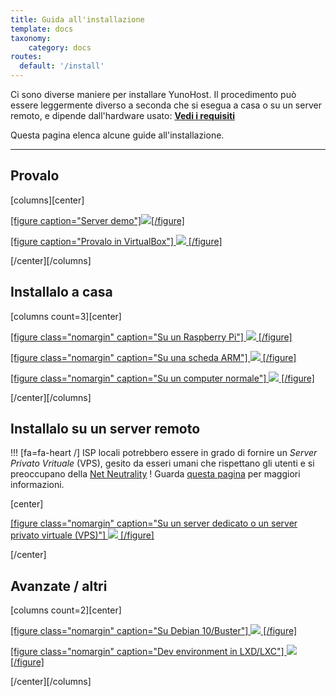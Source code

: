 ```yaml
---
title: Guida all'installazione
template: docs
taxonomy:
    category: docs
routes:
  default: '/install'
---
```


Ci sono diverse maniere per installare YunoHost. Il procedimento può essere leggermente diverso a seconda che si esegua a casa o su un server remoto, e dipende dall'hardware usato:
**[Vedi i requisiti](/hardware)**

Questa pagina elenca alcune guide all'installazione.

---

## Provalo

[columns][center]

[[figure caption="Server demo"]![](image://logo.png?resize=150&class=inline)[/figure]](/try)

[[figure caption="Provalo in VirtualBox"]
![](image://virtualbox.png?resize=150&class=inline)
[/figure]](/install_on_virtualbox)

[/center][/columns]

## Installalo a casa

[columns count=3][center]

[[figure class="nomargin" caption="Su un Raspberry Pi"]
![](image://raspberrypi.jpg?resize=150,150)
[/figure]](/install_on_raspberry)
  
[[figure class="nomargin" caption="Su una scheda ARM"]
![](image://olinuxino.jpg?resize=150,150)
[/figure]](/install_on_arm_board)
  
[[figure class="nomargin" caption="Su un computer normale"]
![](image://computer.png?resize=150,150)
[/figure]](/install_iso)

[/center][/columns]

## Installalo su un server remoto

!!! [fa=fa-heart /] ISP locali potrebbero essere in grado di fornire un *Server Privato Vrituale* (VPS), gesito da esseri umani che rispettano gli utenti e si preoccupano della [Net Neutrality](https://en.wikipedia.org/wiki/Net_neutrality) ! Guarda [questa pagina](https://db.ffdn.org/) per maggiori informazioni.

[center]

[[figure class="nomargin" caption="Su un server dedicato o un server privato virtuale (VPS)"]
![](image://vps.png?resize=150,150)
[/figure]](/install_on_vps)

[/center]

## Avanzate / altri

[columns count=2][center]

[[figure class="nomargin" caption="Su Debian 10/Buster"]
![](image://debian-logo.png?resize=150,150)
[/figure]](/install_on_debian)

[[figure class="nomargin" caption="Dev environment in LXD/LXC"]
![](image://lxc.png?resize=150,150)
[/figure]](/dev)

[/center][/columns]
